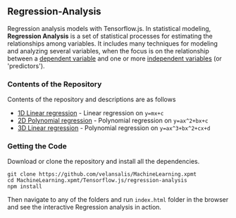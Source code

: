 ## Regression-Analysis

Regression analysis models with Tensorflow.js. In statistical modeling, **Regression Analysis** is a set of statistical processes for estimating the relationships among variables. It includes many techniques for modeling and analyzing several variables, when the focus is on the relationship between a [dependent variable](https://en.wikipedia.org/wiki/Dependent_variable "Dependent variable") and one or more [independent variables](https://en.wikipedia.org/wiki/Independent_variable "Independent variable") (or 'predictors').

### Contents of the Repository

Contents of the repository and descriptions are as follows

- [1D Linear regression](https://en.wikipedia.org/wiki/Linear_regression) - Linear regression on `y=mx+c`
- [2D Polynomial regression](https://en.wikipedia.org/wiki/Polynomial_regression) - Polynomial regression on `y=ax^2+bx+c`
- [3D Linear regression](https://en.wikipedia.org/wiki/Polynomial_regression) - Polynomial regression on `y=ax^3+bx^2+cx+d`

### Getting the Code

Download or clone the repository and install all the dependencies.

```
git clone https://github.com/velansalis/MachineLearning.xpmt
cd MachineLearning.xpmt/Tensorflow.js/regression-analysis
npm install
```

Then navigate to any of the folders and run `index.html` folder in the browser and see the interactive Regression analysis in action.
